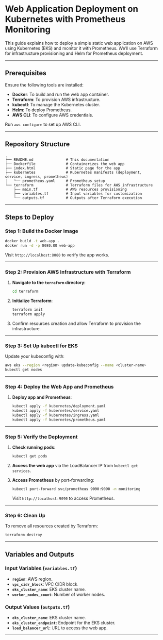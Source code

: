 # Web Application Deployment on Kubernetes with Prometheus Monitoring

This guide explains how to deploy a simple static web application on AWS using Kubernetes (EKS) and monitor it with Prometheus. We’ll use Terraform for infrastructure provisioning and Helm for Prometheus deployment.

---

## Prerequisites

Ensure the following tools are installed:

- **Docker**: To build and run the web app container.
- **Terraform**: To provision AWS infrastructure.
- **kubectl**: To manage the Kubernetes cluster.
- **Helm**: To deploy Prometheus.
- **AWS CLI**: To configure AWS credentials.

Run `aws configure` to set up AWS CLI.

---

## Repository Structure

```
.
├── README.md               # This documentation
├── Dockerfile              # Containerizes the web app
├── index.html              # Static page for the app
├── kubernetes              # Kubernetes manifests (deployment, service, ingress, prometheus)
│   └── prometheus.yaml     # Prometheus setup
└── terraform               # Terraform files for AWS infrastructure
    ├── main.tf             # AWS resources provisioning
    ├── variables.tf        # Input variables for customization
    └── outputs.tf          # Outputs after Terraform execution
```

---

## Steps to Deploy

### Step 1: Build the Docker Image

```bash
docker build -t web-app .
docker run -d -p 8080:80 web-app
```

Visit `http://localhost:8080` to verify the app works.

---

### Step 2: Provision AWS Infrastructure with Terraform

1. **Navigate to the `terraform` directory**:

   ```bash
   cd terraform
   ```

2. **Initialize Terraform**:

   ```bash
   terraform init
   terraform apply
   ```

3. Confirm resources creation and allow Terraform to provision the infrastructure.

---

### Step 3: Set Up kubectl for EKS

Update your kubeconfig with:

```bash
aws eks --region <region> update-kubeconfig --name <cluster-name>
kubectl get nodes
```

---

### Step 4: Deploy the Web App and Prometheus

1. **Deploy app and Prometheus**:

   ```bash
   kubectl apply -f kubernetes/deployment.yaml
   kubectl apply -f kubernetes/service.yaml
   kubectl apply -f kubernetes/ingress.yaml
   kubectl apply -f kubernetes/prometheus.yaml
   ```

---

### Step 5: Verify the Deployment

1. **Check running pods**:

   ```bash
   kubectl get pods
   ```

2. **Access the web app** via the LoadBalancer IP from `kubectl get services`.

3. **Access Prometheus** by port-forwarding:

   ```bash
   kubectl port-forward svc/prometheus 9090:9090 -n monitoring
   ```

   Visit `http://localhost:9090` to access Prometheus.

---

### Step 6: Clean Up

To remove all resources created by Terraform:

```bash
terraform destroy
```

---

## Variables and Outputs

### Input Variables (`variables.tf`)

- **`region`**: AWS region.
- **`vpc_cidr_block`**: VPC CIDR block.
- **`eks_cluster_name`**: EKS cluster name.
- **`worker_nodes_count`**: Number of worker nodes.

### Output Values (`outputs.tf`)

- **`eks_cluster_name`**: EKS cluster name.
- **`eks_cluster_endpoint`**: Endpoint for the EKS cluster.
- **`load_balancer_url`**: URL to access the web app.

---

